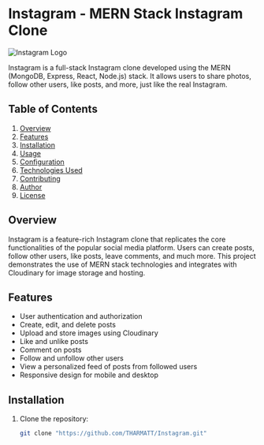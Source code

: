 # Instagram - MERN Stack Instagram Clone

![Instagram Logo](link-to-your-logo.png)

Instagram is a full-stack Instagram clone developed using the MERN (MongoDB, Express, React, Node.js) stack. It allows users to share photos, follow other users, like posts, and more, just like the real Instagram.

## Table of Contents

1. [Overview](#overview)
2. [Features](#features)
3. [Installation](#installation)
4. [Usage](#usage)
5. [Configuration](#configuration)
6. [Technologies Used](#technologies-used)
7. [Contributing](#contributing)
8. [Author](#author)
9. [License](#license)

## Overview

Instagram is a feature-rich Instagram clone that replicates the core functionalities of the popular social media platform. Users can create posts, follow other users, like posts, leave comments, and much more. This project demonstrates the use of MERN stack technologies and integrates with Cloudinary for image storage and hosting.

## Features

- User authentication and authorization
- Create, edit, and delete posts
- Upload and store images using Cloudinary
- Like and unlike posts
- Comment on posts
- Follow and unfollow other users
- View a personalized feed of posts from followed users
- Responsive design for mobile and desktop

## Installation

1. Clone the repository:
   ```bash
   git clone "https://github.com/THARMATT/Instagram.git"
